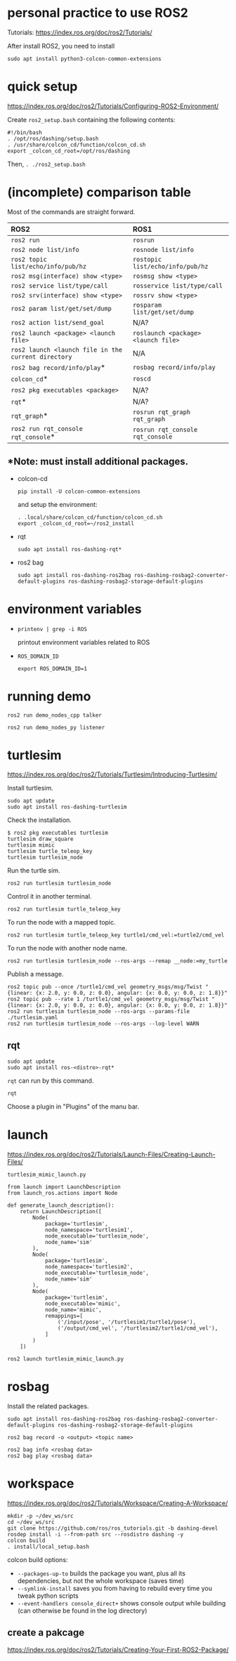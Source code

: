 # personal practice to use ROS2

Tutorials: https://index.ros.org/doc/ros2/Tutorials/

After install ROS2, you need to install
```
sudo apt install python3-colcon-common-extensions
```

# quick setup
https://index.ros.org/doc/ros2/Tutorials/Configuring-ROS2-Environment/

Create `ros2_setup.bash` containing the following contents:
```
#!/bin/bash
. /opt/ros/dashing/setup.bash
. /usr/share/colcon_cd/function/colcon_cd.sh
export _colcon_cd_root=/opt/ros/dashing
```

Then, `. ./ros2_setup.bash`

# (incomplete) comparison table

Most of the commands are straight forward.

| ROS2 | ROS1     |
| :------------- | :------------- |
| `ros2 run`  | `rosrun`|
| `ros2 node list/info` | `rosnode list/info` |
| `ros2 topic list/echo/info/pub/hz` | `rostopic list/echo/info/pub/hz` |
| `ros2 msg(interface) show <type>` | `rosmsg show <type>` |
| `ros2 service list/type/call` | `rosservice list/type/call` |
| `ros2 srv(interface) show <type>` | `rossrv show <type>` |
| `ros2 param list/get/set/dump` | `rosparam list/get/set/dump` |
| `ros2 action list/send_goal` | N/A? |
| `ros2 launch <package> <launch file>` | `roslaunch <package> <launch file>` |
| `ros2 launch <launch file in the current directory` | N/A |
| `ros2 bag record/info/play`* | `rosbag record/info/play`|
| `colcon_cd`* | `roscd` |
| `ros2 pkg executables <package>` | N/A?  |
| `rqt`* | N/A? |
| `rqt_graph`* | `rosrun rqt_graph rqt_graph` |
| `ros2 run rqt_console rqt_console`* | `rosrun rqt_console rqt_console` |

## \*Note: must install additional packages.

- colcon-cd

  ```
  pip install -U colcon-common-extensions
  ```

  and setup the environment:
  ```
  . .local/share/colcon_cd/function/colcon_cd.sh
  export _colcon_cd_root=~/ros2_install
  ```

- rqt

  ```
  sudo apt install ros-dashing-rqt*
  ```

- ros2 bag

  ```
  sudo apt install ros-dashing-ros2bag ros-dashing-rosbag2-converter-default-plugins ros-dashing-rosbag2-storage-default-plugins
  ```

# environment variables

- `printenv | grep -i ROS`

  printout environment variables related to ROS

- `ROS_DOMAIN_ID`

  `export ROS_DOMAIN_ID=1`

# running demo
```
ros2 run demo_nodes_cpp talker
```
```
ros2 run demo_nodes_py listener
```

# turtlesim
https://index.ros.org/doc/ros2/Tutorials/Turtlesim/Introducing-Turtlesim/

Install turtlesim.
```
sudo apt update
sudo apt install ros-dashing-turtlesim
```

Check the installation.
```
$ ros2 pkg executables turtlesim
turtlesim draw_square
turtlesim mimic
turtlesim turtle_teleop_key
turtlesim turtlesim_node
```

Run the turtle sim.
```
ros2 run turtlesim turtlesim_node
```

Control it in another terminal.
```
ros2 run turtlesim turtle_teleop_key
```

To run the node with a mapped topic.
```
ros2 run turtlesim turtle_teleop_key turtle1/cmd_vel:=turtle2/cmd_vel
```

To run the node with another node name.
```
ros2 run turtlesim turtlesim_node --ros-args --remap __node:=my_turtle
```

Publish a message.
```
ros2 topic pub --once /turtle1/cmd_vel geometry_msgs/msg/Twist "{linear: {x: 2.0, y: 0.0, z: 0.0}, angular: {x: 0.0, y: 0.0, z: 1.8}}"
ros2 topic pub --rate 1 /turtle1/cmd_vel geometry_msgs/msg/Twist "{linear: {x: 2.0, y: 0.0, z: 0.0}, angular: {x: 0.0, y: 0.0, z: 1.8}}"
ros2 run turtlesim turtlesim_node --ros-args --params-file ./turtlesim.yaml
ros2 run turtlesim turtlesim_node --ros-args --log-level WARN
```

## rqt
```
sudo apt update
sudo apt install ros-<distro>-rqt*
```

`rqt` can run by this command.
```
rqt
```
Choose a plugin in "Plugins" of the manu bar.

# launch

https://index.ros.org/doc/ros2/Tutorials/Launch-Files/Creating-Launch-Files/


`turtlesim_mimic_launch.py`
```
from launch import LaunchDescription
from launch_ros.actions import Node

def generate_launch_description():
    return LaunchDescription([
        Node(
            package='turtlesim',
            node_namespace='turtlesim1',
            node_executable='turtlesim_node',
            node_name='sim'
        ),
        Node(
            package='turtlesim',
            node_namespace='turtlesim2',
            node_executable='turtlesim_node',
            node_name='sim'
        ),
        Node(
            package='turtlesim',
            node_executable='mimic',
            node_name='mimic',
            remappings=[
                ('/input/pose', '/turtlesim1/turtle1/pose'),
                ('/output/cmd_vel', '/turtlesim2/turtle1/cmd_vel'),
            ]
        )
    ])
```

```
ros2 launch turtlesim_mimic_launch.py
```

# rosbag

Install the related packages.
```
sudo apt install ros-dashing-ros2bag ros-dashing-rosbag2-converter-default-plugins ros-dashing-rosbag2-storage-default-plugins
```

```
ros2 bag record -o <output> <topic name>
```

```
ros2 bag info <rosbag data>
ros2 bag play <rosbag data>
```

# workspace

https://index.ros.org/doc/ros2/Tutorials/Workspace/Creating-A-Workspace/


```
mkdir -p ~/dev_ws/src
cd ~/dev_ws/src
git clone https://github.com/ros/ros_tutorials.git -b dashing-devel
rosdep install -i --from-path src --rosdistro dashing -y
colcon build
. install/local_setup.bash
```

colcon build options:
- `--packages-up-to` builds the package you want, plus all its dependencies, but not the whole workspace (saves time)
- `--symlink-install` saves you from having to rebuild every time you tweak python scripts
- `--event-handlers console_direct+` shows console output while building (can otherwise be found in the log directory)

## create a pakcage

https://index.ros.org/doc/ros2/Tutorials/Creating-Your-First-ROS2-Package/
